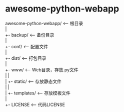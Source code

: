 # awesome-python-webapp

awesome-python-webapp/   <-- 根目录  
|  
+- backup/               <-- 备份目录  
|  
+- conf/                 <-- 配置文件  
|  
+- dist/                 <-- 打包目录  
|  
+- www/                  <-- Web目录，存放.py文件  
|  |  
|  +- static/            <-- 存放静态文件  
|  |  
|  +- templates/         <-- 存放模板文件  
|  
+- LICENSE               <-- 代码LICENSE  
